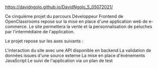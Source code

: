 https://davidngolo.github.io/DavidNgolo_5_05072021/



Ce cinquième projet du parcours Développeur Frontend de OpenClassrooms repose sur la mise en place d'une application web de e-commerce.
Le site permettera la vente et la personnalisation de peluches par l'intermédiaire de l'application.

Le projet repose sur les axes suivants :

L'interaction du site avec une API disponible en backend
La validation de données issues d'une source externe
La mise en place d'événements JavaScript
Le suivi de l'application via un plan de test
